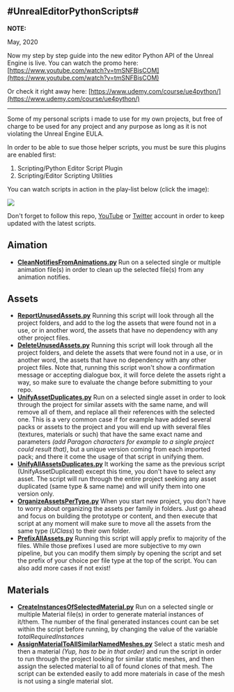 #UnrealEditorPythonScripts#
---------------------------------------------------
**NOTE:**

May, 2020

Now my step by step guide into the new editor Python API of the Unreal Engine is live. You can watch the promo here: [https://www.youtube.com/watch?v=tmSNFBisCOM](https://www.youtube.com/watch?v=tmSNFBisCOM)

Or check it right away here: [https://www.udemy.com/course/ue4python/](https://www.udemy.com/course/ue4python/)



---------------------------------------------------

Some of my personal scripts i made to use for my own projects, but free of charge to be used for any project and any purpose as long as it is not violating the Unreal Engine EULA.

In order to be able to sue those helper scripts, you must be sure this plugins are enabled first:

1. Scripting/Python Editor Script Plugin
2. Scripting/Editor Scripting Utilities

You can watch scripts in action in the play-list below (click the image):

[![](http://www.mamoniem.com/wp-content/uploads/2019/01/2019-01-21-02_05_42-pythonScriptsYoutubeThumbnails.psd-@-66.7-RGB_8-_.png)](https://www.youtube.com/playlist?list=PLTfMG1EpxB2ewNOlE1vFNqIGqPzgkqVk6)

Don't forget to follow this repo, [YouTube](http://www.youtube.com/channel/UCBBcKlWecOLdywouiZPGkgg) or [Twitter](https://twitter.com/_mamoniem) account in order to keep updated with the latest scripts.

## Aimation ##

- **[CleanNotifiesFromAnimations.py](https://github.com/mamoniem/UnrealEditorPythonScripts/blob/master/Animation/CleanNotifiesFromAnimations.py)** Run on a selected single or multiple animation file(s) in order to clean up the selected file(s) from any animation notifies. 

## Assets ##

- **[ReportUnusedAssets.py](https://github.com/mamoniem/UnrealEditorPythonScripts/blob/master/Assets/ReportUnusedAssets.py)** Running this script will look through all the project folders, and add to the log the assets that were found not in a use, or in another word, the assets that have no dependency with any other project files.
- **[DeleteUnusedAssets.py](https://github.com/mamoniem/UnrealEditorPythonScripts/blob/master/Assets/DeleteUnusedAssets.py)** Running this script will look through all the project folders, and delete the assets that were found not in a use, or in another word, the assets that have no dependency with any other project files. Note that, running this script won't show a confirmation message or accepting dialogue box, it will force delete the assets right a way, so make sure to evaluate the change before submitting to your repo.
- **[UnifyAssetDuplicates.py](https://github.com/mamoniem/UnrealEditorPythonScripts/blob/master/Assets/UnifyAssetDuplicates.py)** Run on a selected single asset in order to look through the project for similar assets with the same name, and will remove all of them, and replace all their references with the selected one. This is a very common case if for example have added several packs or assets to the project and you will end up with several files (textures, materials or such) that have the same exact name and parameters *(add Paragon characters for example to a single project could result that)*, but a unique version coming from each imported pack; and there it come the usage of that script in unifying them.
- **[UnifyAllAssetsDuplicates.py](https://github.com/mamoniem/UnrealEditorPythonScripts/blob/master/Assets/UnifyAllAssetsDuplicates.py)** It working the same as the previous script (UnifyAssetDuplicated) except this time, you don't have to select any asset. The script will run through the entire project seeking any asset duplicated (same type & same name) and will unify them into one version only.
- **[OrganizeAssetsPerType.py](https://github.com/mamoniem/UnrealEditorPythonScripts/blob/master/Assets/OrganizeAssetsPerType.py)** When you start new project, you don't have to worry about organizing the assets per family in folders. Just go ahead and focus on building the prototype or content, and then execute that script at any moment will make sure to move all the assets from the same type (*UClass*) to their own folder.
- **[PrefixAllAssets.py](https://github.com/mamoniem/UnrealEditorPythonScripts/blob/master/Assets/PrefixAllAssets.py)** Running this script will apply prefix to majority of the files. While those prefixes I used are more subjective to my own pipeline, but you can modify them simply by opening the script and set the prefix of your choice per file type at the top of the script. You can also add more cases if not exist!

## Materials ##
- **[CreateInstancesOfSelectedMaterial.py](https://github.com/mamoniem/UnrealEditorPythonScripts/blob/master/Materials/CreateInstancesOfSelectedMaterial.py)** Run on a selected single or multiple Material file(s) in order to generate material instances of it/them. The number of the final generated instances count can be set within the script before running, by changing the value of the variable *totalRequiredInstances*
- **[AssignMaterialToAllSimilarNamedMeshes.py](https://github.com/mamoniem/UnrealEditorPythonScripts/blob/master/Materials/AssignMaterialToAllSimilarNamedMeshes.py)** Select a static mesh and then a material *(Yup, has to be in that order)* and run the script in order to run through the project looking for similar static meshes, and then assign the selected material to all of found clones of that mesh. The script can be extended easily to add more materials in case of the mesh is not using a single material slot.